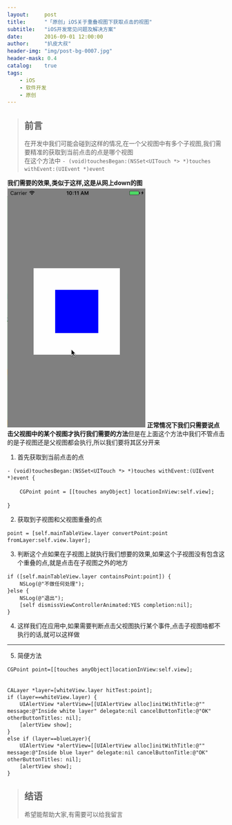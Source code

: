 ```yaml
---
layout:     post
title:      "「原创」iOS关于重叠视图下获取点击的视图"
subtitle:   "iOS开发常见问题及解决方案"
date:       2016-09-01 12:00:00
author:     "扒皮大叔"
header-img: "img/post-bg-0007.jpg"
header-mask: 0.4
catalog:    true
tags:
    - iOS
    - 软件开发
    - 原创
---
```


> ## 前言 
> 在开发中我们可能会碰到这样的情况,在一个父视图中有多个子视图,我们需要精准的获取到当前点击的点是哪个视图   
> 在这个方法中
> `- (void)touchesBegan:(NSSet<UITouch *> *)touches withEvent:(UIEvent *)event`

**我们需要的效果,类似于这样,这是从网上down的图**
![gif](/img/iOSDev-touchPoint.gif)
**正常情况下我们只需要说点击父视图中的某个视图才执行我们需要的方法**但是在上面这个方法中我们不管点击的是子视图还是父视图都会执行,所以我们要将其区分开来
1. 首先获取到当前点击的点

```
- (void)touchesBegan:(NSSet<UITouch *> *)touches withEvent:(UIEvent *)event {
    
    CGPoint point = [[touches anyObject] locationInView:self.view];

}
```

2. 获取到子视图和父视图重叠的点

```
point = [self.mainTableView.layer convertPoint:point fromLayer:self.view.layer];
```

3. 判断这个点如果在子视图上就执行我们想要的效果,如果这个子视图没有包含这个重叠的点,就是点击在子视图之外的地方

```
if ([self.mainTableView.layer containsPoint:point]) {
    NSLog(@"不做任何处理");
}else {
    NSLog(@"退出");
    [self dismissViewControllerAnimated:YES completion:nil];
}
```

4. 这样我们在应用中,如果需要判断点击父视图执行某个事件,点击子视图啥都不执行的话,就可以这样做

------

5. 简便方法

```
CGPoint point=[[touches anyObject]locationInView:self.view];


CALayer *layer=[whiteView.layer hitTest:point];
if (layer==whiteView.layer) {
    UIAlertView *alertView=[[UIAlertView alloc]initWithTitle:@"" message:@"Inside white layer" delegate:nil cancelButtonTitle:@"OK" otherButtonTitles: nil];
    [alertView show];
}
else if (layer==blueLayer){
    UIAlertView *alertView=[[UIAlertView alloc]initWithTitle:@"" message:@"Inside blue layer" delegate:nil cancelButtonTitle:@"OK" otherButtonTitles: nil];
    [alertView show];
}
```


> ## 结语
> 希望能帮助大家,有需要可以给我留言




